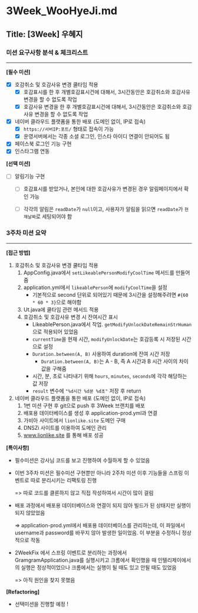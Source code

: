# 3Week_WooHyeJi.md

## Title: [3Week] 우혜지

### 미션 요구사항 분석 & 체크리스트

---
**[필수 미션]**
- [x] 호감취소 및 호감사유 변경 쿨타임 적용
  - [x] 호감표시를 한 후 개별호감표시건에 대해서, 3시간동안은 호감취소와 호감사유 변경을 할 수 없도록 작업
  - [x] 호감사유 변경을 한 후 개별호감표시건에 대해서, 3시간동안은 호감취소와 호감사유 변경을 할 수 없도록 작업
- [x] 네이버 클라우드 플랫폼을 통한 배포 (도메인 없이, IP로 접속)
  - [x] `https://서버IP:포트/` 형태로 접속이 가능
  - [x] 운영서버에서는 각종 소셜 로그인, 인스타 아이디 연결이 안되어도 됨
- [x] 페이스북 로그인 기능 구현
- [x] 인스타그램 연동

**[선택 미션]**
- [ ] 알림기능 구현
  - [ ] 호감표시를 받았거나, 본인에 대한 호감사유가 변경된 경우 알림페이지에서 확인 가능
  - [ ] 각각의 알림은 `readDate`가 `null`이고, 사용자가 알림을 읽으면 `readDate`가 `현재날짜`로 세팅되어야 함



### 3주차 미션 요약

---

**[접근 방법]**
1. 호감취소 및 호감사유 변경 쿨타임 적용
    1) AppConfig.java에서 `setLikeablePersonModifyCoolTime` 메서드를 만들어줌
   2) application.yml에서 `likeablePerson`에 `modifyCoolTime`을 설정
      - 기본적으로 second 단위로 되어있기 때문에 3시간을 설정해주려면 `#{60 * 60 * 3}`으로 해야함
   3) Ut.java에 쿨타임 관련 메서드 적용
   4) 호감취소 및 호감사유 변경 시 잔여시간 표시
      - LikeablePerson.java에서 작업. `getModifyUnlockDateRemainStrHuman`으로 적용되어 있었음
      - `currentTime`을 현재 시간, `modifyUnlockDate`는 호감등록 시 저장된 시간으로 설정
      - `Duration.between(A, B)` 사용하여 duration에 잔여 시간 저장
        - `Duration.between(A, B)`는 A - B, 즉 A 시간과 B 시간 사이의 차이값을 구해줌
      - 시간, 분, 초로 나타내기 위해 `hours`, `minutes`, `seconds`에 각각 해당하는 값 저장
      - `result` 변수에 `"%d시간 %d분 %d초"` 저장 후 return
2. 네이버 클라우드 플랫폼을 통한 배포 (도메인 없이, IP로 접속)
   1) 1번 미션 구현 후 git으로 push 후 3Week 브랜치를 배포
   2) 배포용 데이터베이스를 생성 후 application-prod.yml과 연결
   3) 가비아 사이트에서 `lionlike.site` 도메인 구매
   4) DNSZi 사이트를 이용하여 도메인 관리
   5) www.lionlike.site 를 통해 배포 성공


**[특이사항]**
- 필수미션은 강사님 코드를 보고 진행하여 수월하게 할 수 있었음
- 이번 3주차 미션은 필수미션 구현뿐만 아니라 2주차 미션 이후 기능들을 스프링 이벤트로 따로 분리시키는 리팩토링 진행 
  
  => 따로 코드를 클론하지 않고 직접 작성하여서 시간이 많이 걸림
- 배포 과정에서 배포용 데이터베이스와 연결이 되지 않아 빌드가 된 상태지만 실행이 되지 않았었음
  
  => application-prod.yml에서 배포용 데이터베이스를 관리하는데, 이 파일에서 username과 password를 바꾸지 않아 발생한 일이었음. 이 부분을 수정하니 정상적으로 작동
- 2WeekFix 에서 스프링 이벤트로 분리하는 과정에서 GramgramApplication.java를 실행시키고 크롬에서 확인했을 때 인텔리제이에서의 실행은 정상적이었으나 크롬에서는 실행이 될 때도 있고 안될 때도 있었음 

  => 아직 원인을 찾지 못했음

**[Refactoring]**
- 선택미션을 진행할 예정 !